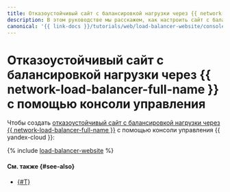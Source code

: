 ```yaml
---
title: Отказоустойчивый сайт с балансировкой нагрузки через {{ network-load-balancer-full-name }} с помощью консоли управления
description: В этом руководстве мы расскажем, как настроить сайт с балансировкой нагрузки через {{ network-load-balancer-name }} между двумя зонами доступности, защищенный от сбоев в одной зоне.
canonical: '{{ link-docs }}/tutorials/web/load-balancer-website/console'
---
```


# Отказоустойчивый сайт с балансировкой нагрузки через {{ network-load-balancer-full-name }} с помощью консоли управления


Чтобы создать [отказоустойчивый сайт с балансировкой нагрузки через {{ network-load-balancer-full-name }}](index.md) с помощью консоли управления {{ yandex-cloud }}:

{% include [load-balancer-website](../../../_tutorials/web/load-balancer-website-console.md) %}

#### См. также {#see-also}

* [{#T}](terraform.md)